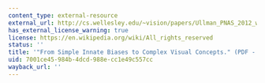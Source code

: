 ```yaml
---
content_type: external-resource
external_url: http://cs.wellesley.edu/~vision/papers/Ullman_PNAS_2012_with_SI.pdf
has_external_license_warning: true
license: https://en.wikipedia.org/wiki/All_rights_reserved
status: ''
title: '"From Simple Innate Biases to Complex Visual Concepts." (PDF - 2.5MB)'
uid: 7001ce45-984b-4dcd-988e-cc1e49c557cc
wayback_url: ''
---
```

